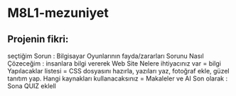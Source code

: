 # M8L1-mezuniyet
## Projenin fikri:
>
seçtiğim Sorun :  Bilgisayar Oyunlarının fayda/zararları
Sorunu Nasıl Çözeceğim : insanlara bilgi vererek
Web Site
Nelere ihtiyacınız var = bilgi
Yapılacaklar listesi = CSS dosyasını hazırla, yazıları yaz, fotoğraf ekle, güzel tanıtım yap.
Hangi kaynakları kullanacaksınız = Makaleler ve AI
Son olarak : Sona QUIZ eklell
